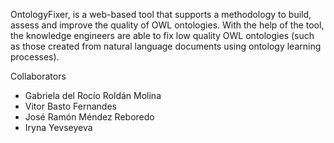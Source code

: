 OntologyFixer, is a web-based tool that supports a methodology to build, assess and improve the quality of OWL ontologies. With the help of the tool, the knowledge engineers are able to fix low quality OWL ontologies (such as those created from natural language documents using ontology learning processes).

Collaborators
- Gabriela del Rocío Roldán Molina
- Vitor Basto Fernandes
- José Ramón Méndez Reboredo
- Iryna Yevseyeva
